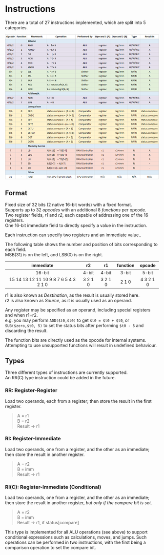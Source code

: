 # Instructions

There are a total of 27 instructions implemented, which are split into 5 categories.

<img src="https://github.com/AdamKinnell/16bit-custom-cpu/blob/master/img/native_instructions.png">

## Format
Fixed size of 32 bits (2 native 16-bit words) with a fixed format.  
Supports up to 32 *opcodes* with an additional 8 *functions* per opcode.  
Two register fields, *r1* and *r2*, each capable of addressing one of the 16 registers.  
One 16-bit immediate field to directly specify a value in the instruction.  

Each instruction can specify two registers and an immediate value..

The following table shows the number and position of bits corresponding to each field.  
MSB(31) is on the left, and LSB(0) is on the right.

| immediate                             | r2      | r1      | function | opcode    |
|:-------------------------------------:|:-------:|:-------:|:--------:|:---------:|
| 16-bit                                | 4-bit   | 4-bit   | 3-bit    | 5-bit     |
| 15 14 13 12 11 10 9 8 7 6 5 4 3 2 1 0 | 3 2 1 0 | 3 2 1 0 | 2 1 0 | 4 3 2 1 0 |

r1 is also known as *Destination*, as the result is usually stored here.  
r2 is also known as *Source*, as it is usually used as an operand.

Any register may be specified as an operand, including special registers and when r1=r2.  
e.g. you may perform `ADD($t0,$t0)` to get `$t0 = $t0 + $t0`, or `SUB($zero,$t0, 5)` to set the status bits after performing `$t0 - 5` and discarding the result.

The function bits are directly used as the opcode for internal systems.  
Attempting to use unsupported functions will result in undefined behaviour.

## Types
Three different types of instructions are currently supported.  
An RR(C) type instruction could be added in the future.

### RR: Register-Register
Load two operands, each from a register; then store the result in the first register.

>A = r1  
>B = r2  
>Result -> r1

### RI: Register-Immediate
Load two operands, one from a register, and the other as an immediate; then store the result in another register.

>A = r2  
>B = imm  
>Result -> r1

### RI(C): Register-Immediate (Conditional)
Load two operands, one from a register, and the other as an immediate; then store the result in another register, *but only if the compare bit is set*.

>A = r2  
>B = imm  
>Result -> r1, if status[compare]

This type is implemented for all ALU operations (see above) to support conditional expressions such as calculations, moves, and jumps. Such operations can be performed in two instructions, with the first being a comparison operation to set the compare bit.
